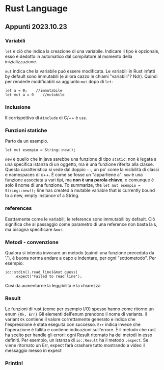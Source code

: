 # Rust Language
## Appunti 2023.10.23
### Variabili
`let` è ciò che indica la creazione di una variabile. Indicare il tipo è opzionale, esso è dedotto in automatico dal compilatore al momento della inizializzazione.


`mut` indica che la variabile può essere modificata. Le variabili in Rust infatti by default sono immutabili (e allora cazzo le chiami "variabili"? Ndr). Quindi per renderle modificabili va aggiunto `mut` dopo di `let`:
```
let a = 0;    //immutabile
let mut a = 0    //mutabile
```
### Inclusione
Il corrispettivo di `#include` di C/++ è `use`.
### Funzioni statiche
Parto da un esempio. 
```
let mut esempio = String::new();
```
`new` è quello che in java sarebbe una funzione di tipo `static`: non è legata a una specifica istanza di un oggetto, ma è una funzione riferita alla classe. Questa caratteristica si vede dal doppio `::`, un po' come la visibilità di classi e namespaces di c++. È come se fosse un "appartiene a".
`new` è una funzione associata a vari tipi, ma **non è una parola chiave**, o comunque è solo il nome di una funzione. To summarize, the `let mut esempio = String::new();` line has created a mutable variable that is currently bound to a new, empty instance of a String.
### references
Esattamente come le variabili, le reference sono immutabili by default. Ciò significa che al passaggio come parametro di una reference non basta la `&`, ma bisogna specificare `&mut`.
### Metodi - convenzione
Qualora si intenda invocare un metodo (quindi una funzione preceduta da '.'), è buona norma andare a capo e indentare, per ogni "sottometodo". Per esempio:
```
io::stdin().read_line(&mut guess)
    .expect("Failed to read line");
```
Così da aumentarne la leggibilità e la chiarezza
### Result
Le funzioni di rust (come per esempio I/O) spesso hanno come ritorno un enum `{Ok, Err}`
Gli elementi dell'enum prendono il nome di variants. Il variant `Ok` contiene il valore correttamente generato e indica che l'espressione è stata eseguita con successo. `Err` indica invece che l'operazione è fallita e contiene indicazioni sull'errore.
È il metodo che rust ha scelto per handle gli errori: ogni Result ritornato ha dei metodi in esso definiti. Per esempio, un istanza di `io::Result` ha il metodo `.expect`. Se viene ritornato un Err, expect farà crashare tutto mostrando a video il messaggio messo in expect
### Println!
